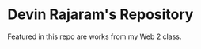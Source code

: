 Devin Rajaram's Repository 
================

Featured in this repo are works from my Web 2 class. 
